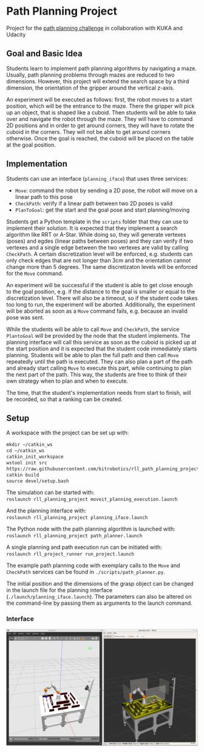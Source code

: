 # Path Planning Project

Project for the [path planning challenge](https://blog.udacity.com/2018/08/enter-the-kuka-robotics-challenge.html) in collaboration with KUKA and Udacity

## Goal and Basic Idea

Students learn to implement path planning algorithms by navigating a maze. Usually, path planning problems through mazes are reduced to two dimensions. However, this project will extend the search space by a third dimension, the orientation of the gripper around the vertical z-axis.

An experiment will be executed as follows: first, the robot moves to a start position, which will be the entrance to the maze. There the gripper will pick up an object, that is shaped like a cuboid. Then students will be able to take over and navigate the robot through the maze. They will have to command 2D positions and in order to get around corners, they will have to rotate the cuboid in the corners. They will not be able to get around corners otherwise. Once the goal is reached, the cuboid will be placed on the table at the goal position.

## Implementation

Students can use an interface (```planning_iface```) that uses three services:    
- ```Move```: command the robot by sending a 2D pose, the robot will move on a linear path to this pose  
- ```CheckPath```: verify if a linear path between two 2D poses is valid   
- ```PlanToGoal```: get the start and the goal pose and start planning/moving

Students get a Python template in the ```scripts``` folder that they can use to implement their solution. It is expected that they implement a search algorithm like RRT or A-Star. While doing so, they will generate vertexes (poses) and egdes (linear paths between poses) and they can verify if two vertexes and a single edge between the two vertexes are valid by calling ```CheckPath```. A certain discretization level will be enforced, e.g. students can only check edges that are not longer than 3cm and the orientation cannot change more than 5 degrees. The same discretizaton levels will be enforced for the ```Move``` command.

An experiment will be successful if the student is able to get close enough to the goal position, e.g. if the distance to the goal is smaller or equal to the discretization level. There will also be a timeout, so if the student code takes too long to run, the experiment will be aborted. Additionally, the experiment will be aborted as soon as a ```Move``` command fails, e.g. because an invalid pose was sent.

While the students will be able to call ```Move``` and ```CheckPath```, the service ```PlantoGoal``` will be provided by the node that the student implements. The planning interface will call this service as soon as the cuboid is picked up at the start position and it is expected that the student code immediately starts planning. Students will be able to plan the full path and then call ```Move``` repeatedly until the path is executed. They can also plan a part of the path and already start calling ```Move``` to execute this part, while continuing to plan the next part of the path. This way, the students are free to think of their own strategy when to plan and when to execute.

The time, that the student's implementation needs from start to finish, will be recorded, so that a ranking can be created.

## Setup

A workspace with the project can be set up with:
```
mkdir ~/catkin_ws
cd ~/catkin_ws
catkin_init_workspace
wstool init src https://raw.githubusercontent.com/kitrobotics/rll_path_planning_project/master/planning_project.rosinstall
catkin build
source devel/setup.bash
```

The simulation can be started with:   
`roslaunch rll_planning_project moveit_planning_execution.launch`

And the planning interface with:   
`roslaunch rll_planning_project planning_iface.launch`

The Python node with the path planning algorithm is launched with:   
`roslaunch rll_planning_project path_planner.launch`

A single planning and path execution run can be initiated with:   
`roslaunch rll_project_runner run_project.launch`

The example path planning code with exemplary calls to the ```Move``` and ```CheckPath``` services can be found in ```./scripts/path_planner.py```.

The initial position and the dimensions of the grasp object can be changed in the launch file for the planning interface (```./launch/planning_iface.launch```). The parameters can also be altered on the command-line by passing them as arguments to the launch command.

### Interface
![alt text](Images/Simulation.png)

